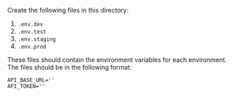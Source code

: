 Create the following files in this directory:

1. `.env.dev`
2. `.env.test`
3. `.env.staging`
4. `.env.prod`

These files should contain the environment variables for each environment. The files should be in
the following format:

```text
API_BASE_URL=''
API_TOKEN=''
```